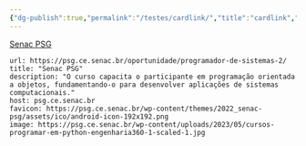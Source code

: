 ```yaml
---
{"dg-publish":true,"permalink":"/testes/cardlink/","title":"cardlink","metatags":{"description":"teste de links em cards.","og:image":"curso-prog.jpeg"},"hideInGraph":true,"tags":["teste","card"],"updated":"2025-04-03T09:50:54.409-03:00"}
---
```



[Senac PSG](https://psg.ce.senac.br/oportunidade/programador-de-sistemas-2/)

```cardlink
url: https://psg.ce.senac.br/oportunidade/programador-de-sistemas-2/
title: "Senac PSG"
description: "O curso capacita o participante em programação orientada a objetos, fundamentando-o para desenvolver aplicações de sistemas computacionais."
host: psg.ce.senac.br
favicon: https://psg.ce.senac.br/wp-content/themes/2022_senac-psg/assets/ico/android-icon-192x192.png
image: https://psg.ce.senac.br/wp-content/uploads/2023/05/cursos-programar-em-python-engenharia360-1-scaled-1.jpg
```
